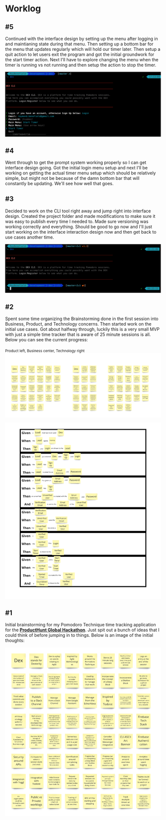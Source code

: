 # Worklog

## #5

Continued with the interface design by setting up the menu after logging in and
maintianing state during that menu. Then setting up a bottom bar for the menu
that updates regularly which will hold our timer later. Then setup a quit action
to let users exit the program and got the initial groundwork for the start timer
action. Next I'll have to explore changing the menu when the timer is running
vs not running and then setup the action to stop the timer.

![Interface Design #2](./images/Interface-Design-2.png)


## #4

Went through to get the prompt system working properly so I can get interface
design going. Got the initial login menu setup and next I'll be working on
getting the actual timer menu setup which should be relatively simple, but might
not be because of the damn bottom bar that will constantly be updating. We'll
see how well that goes.


## #3

Decided to work on the CLI tool right away and jump right into interface design.
Created the project folder and made modifications to make sure it was easy to
publish every time I needed to. Made sure versioning was working correctly and
everything. Should be good to go now and I'll just start working on the
interface interaction design now and then get back to use cases another time.

![Interface Design #1](./images/Interface-Design-1.png)


## #2

Spent some time organizing the Brainstorming done in the first session into
Business, Product, and Technology concerns. Then started work on the initial use
cases. Got about halfway through, luckily this is a very small MVP with just a
simple time tracker that is aware of 25 minute sessions is all. Below you can
see the current progress:

<sub>Product left, Business center, Technology right</sub>
![Product, Business, Technology](./images/Business-Product-Technology.jpg)

![Use Cases #1](./images/Use-Cases-1.jpg)


## #1

Initial brainstorming for my Pomodoro Technique time tracking application for
the [**ProductHunt Global Hackathon**](https://www.producthunt.com/hackathon).
Just spit out a bunch of ideas that I could think of before jumping in to
things. Below is an image of the initial thoughts:

![Initial Brainstorming](./images/Initial-Brainstorming.jpg)
